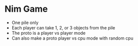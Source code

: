 # Nim Game
- One pile only
- Each player can take 1, 2, or 3 objects from the pile
- The proto is a player vs player mode
- Can also make a proto player vs cpu mode with random cpu